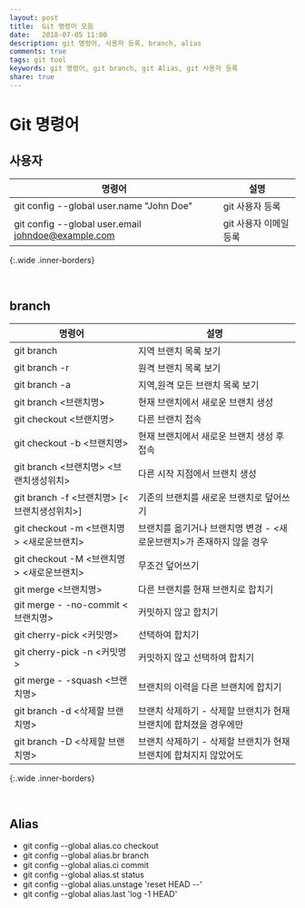 ```yaml
---
layout: post
title:  Git 명령어 모음
date:   2018-07-05 11:00
description: git 명령어, 사용자 등록, branch, alias
comments: true
tags: git tool
keywords: git 명령어, git branch, git Alias, git 사용자 등록
share: true 
---
```


# Git 명령어

## 사용자

명령어 | 설명
---- | ----
git config --global user.name "John Doe" | git 사용자 등록
git config --global user.email johndoe@example.com | git 사용자 이메일 등록
{:.wide .inner-borders}

<br>

## branch


명령어 | 설명
---- | ----
git branch | 지역 브랜치 목록 보기
git branch -r | 원격 브랜치 목록 보기
git branch -a | 지역,원격 모든 브랜치 목록 보기
git branch \<브랜치명\> | 현재 브랜치에서 새로운 브랜치 생성
git checkout \<브랜치명\> | 다른 브랜치 접속
git checkout -b \<브랜치명\> | 현재 브랜치에서 새로운 브랜치 생성 후 접속
git branch \<브랜치명\> \<브랜치생성위치\> | 다른 시작 지점에서 브랜치 생성
git branch -f \<브랜치명\> [\<브랜치생성위치\>] | 기존의 브랜치를 새로운 브랜치로 덮어쓰기
git checkout -m \<브랜치명\> \<새로운브랜치\> | 브랜치를 옮기거나 브랜치명 변경 - \<새로운브랜치\>가 존재하지 않을 경우
git checkout -M \<브랜치명\> \<새로운브랜치\> | 무조건 덮어쓰기
git merge \<브랜치명\> | 다른 브랜치를 현재 브랜치로 합치기
git merge - -no-commit \<브랜치명\> | 커밋하지 않고 합치기
git cherry-pick \<커밋명\> | 선택하여 합치기
git cherry-pick -n \<커밋명\> | 커밋하지 않고 선택하여 합치기
git merge - -squash \<브랜치명\> | 브랜치의 이력을 다른 브랜치에 합치기
git branch -d \<삭제할 브랜치명\> | 브랜치 삭제하기 - 삭제할 브랜치가 현재 브랜치에 합쳐졌을 경우에만
git branch -D \<삭제할 브랜치명\> | 브랜치 삭제하기 - 삭제할 브랜치가 현재 브랜치에 합쳐지지 않았어도
{:.wide .inner-borders}

<br>

## Alias

* git config --global alias.co checkout
* git config --global alias.br branch
* git config --global alias.ci commit
* git config --global alias.st status
* git config --global alias.unstage 'reset HEAD --'
* git config --global alias.last 'log -1 HEAD'


<br>
<br>
<br>
<br>
<br>








